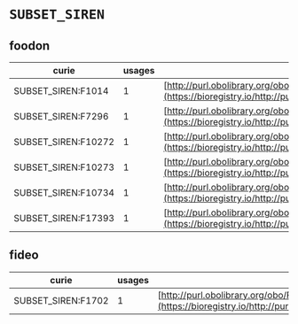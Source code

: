 # `SUBSET_SIREN`

## foodon

| curie               |   usages | nodes                                                                                                                   |
|---------------------|----------|-------------------------------------------------------------------------------------------------------------------------|
| SUBSET_SIREN:F1014  |        1 | [http://purl.obolibrary.org/obo/FOODON:03301014](https://bioregistry.io/http://purl.obolibrary.org/obo/FOODON:03301014) |
| SUBSET_SIREN:F7296  |        1 | [http://purl.obolibrary.org/obo/FOODON:03307296](https://bioregistry.io/http://purl.obolibrary.org/obo/FOODON:03307296) |
| SUBSET_SIREN:F10272 |        1 | [http://purl.obolibrary.org/obo/FOODON:03310272](https://bioregistry.io/http://purl.obolibrary.org/obo/FOODON:03310272) |
| SUBSET_SIREN:F10273 |        1 | [http://purl.obolibrary.org/obo/FOODON:03310273](https://bioregistry.io/http://purl.obolibrary.org/obo/FOODON:03310273) |
| SUBSET_SIREN:F10734 |        1 | [http://purl.obolibrary.org/obo/FOODON:03310734](https://bioregistry.io/http://purl.obolibrary.org/obo/FOODON:03310734) |
| SUBSET_SIREN:F17393 |        1 | [http://purl.obolibrary.org/obo/FOODON:03317393](https://bioregistry.io/http://purl.obolibrary.org/obo/FOODON:03317393) |
## fideo

| curie              |   usages | nodes                                                                                                                 |
|--------------------|----------|-----------------------------------------------------------------------------------------------------------------------|
| SUBSET_SIREN:F1702 |        1 | [http://purl.obolibrary.org/obo/FIDEO:00000028](https://bioregistry.io/http://purl.obolibrary.org/obo/FIDEO:00000028) |
